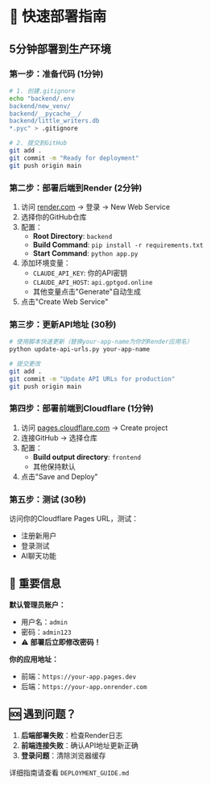 # 🚀 快速部署指南

## 5分钟部署到生产环境

### 第一步：准备代码 (1分钟)

```bash
# 1. 创建.gitignore
echo "backend/.env
backend/new_venv/
backend/__pycache__/
backend/little_writers.db
*.pyc" > .gitignore

# 2. 提交到GitHub
git add .
git commit -m "Ready for deployment"
git push origin main
```

### 第二步：部署后端到Render (2分钟)

1. 访问 [render.com](https://render.com) → 登录 → New Web Service
2. 选择你的GitHub仓库
3. 配置：
   - **Root Directory**: `backend`
   - **Build Command**: `pip install -r requirements.txt`
   - **Start Command**: `python app.py`
4. 添加环境变量：
   - `CLAUDE_API_KEY`: 你的API密钥
   - `CLAUDE_API_HOST`: `api.gptgod.online`
   - 其他变量点击"Generate"自动生成
5. 点击"Create Web Service"

### 第三步：更新API地址 (30秒)

```bash
# 使用脚本快速更新（替换your-app-name为你的Render应用名）
python update-api-urls.py your-app-name

# 提交更改
git add .
git commit -m "Update API URLs for production"
git push origin main
```

### 第四步：部署前端到Cloudflare (1分钟)

1. 访问 [pages.cloudflare.com](https://pages.cloudflare.com) → Create project
2. 连接GitHub → 选择仓库
3. 配置：
   - **Build output directory**: `frontend`
   - 其他保持默认
4. 点击"Save and Deploy"

### 第五步：测试 (30秒)

访问你的Cloudflare Pages URL，测试：
- 注册新用户
- 登录测试
- AI聊天功能

## 🔑 重要信息

**默认管理员账户：**
- 用户名：`admin`
- 密码：`admin123`
- ⚠️ **部署后立即修改密码！**

**你的应用地址：**
- 前端：`https://your-app.pages.dev`
- 后端：`https://your-app.onrender.com`

## 🆘 遇到问题？

1. **后端部署失败**：检查Render日志
2. **前端连接失败**：确认API地址更新正确
3. **登录问题**：清除浏览器缓存

详细指南请查看 `DEPLOYMENT_GUIDE.md`
